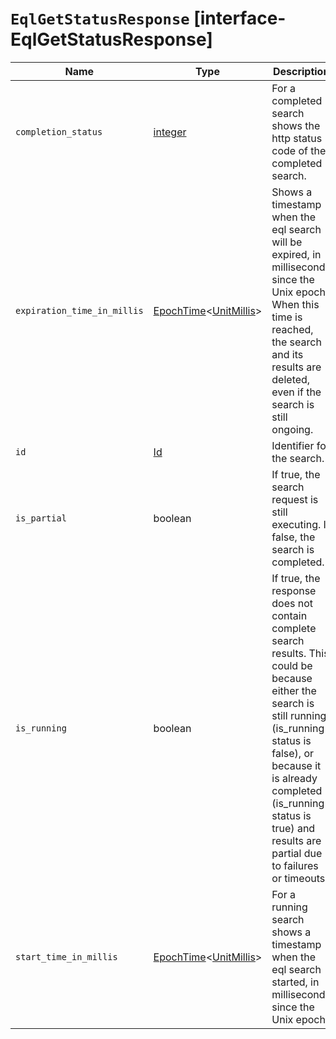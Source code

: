# `EqlGetStatusResponse` [interface-EqlGetStatusResponse]

| Name | Type | Description |
| - | - | - |
| `completion_status` | [integer](./integer.md) | For a completed search shows the http status code of the completed search. |
| `expiration_time_in_millis` | [EpochTime](./EpochTime.md)<[UnitMillis](./UnitMillis.md)> | Shows a timestamp when the eql search will be expired, in milliseconds since the Unix epoch. When this time is reached, the search and its results are deleted, even if the search is still ongoing. |
| `id` | [Id](./Id.md) | Identifier for the search. |
| `is_partial` | boolean | If true, the search request is still executing. If false, the search is completed. |
| `is_running` | boolean | If true, the response does not contain complete search results. This could be because either the search is still running (is_running status is false), or because it is already completed (is_running status is true) and results are partial due to failures or timeouts. |
| `start_time_in_millis` | [EpochTime](./EpochTime.md)<[UnitMillis](./UnitMillis.md)> | For a running search shows a timestamp when the eql search started, in milliseconds since the Unix epoch. |
